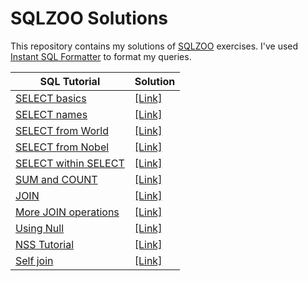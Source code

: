 # SQLZOO Solutions
This repository contains my solutions of [SQLZOO](https://sqlzoo.net/wiki/SQL_Tutorial) exercises. I've used [Instant SQL Formatter](https://www.dpriver.com/pp/sqlformat.htm) to format my queries.

| SQL Tutorial | Solution |
| ------------ | -------- |
| [SELECT basics](https://sqlzoo.net/wiki/SELECT_basics) | [[Link]](./0_select_basics.md) |
| [SELECT names](https://sqlzoo.net/wiki/SELECT_names) | [[Link]](./1_select_name.md) |
| [SELECT from World](https://sqlzoo.net/wiki/SELECT_from_WORLD_Tutorial) | [[Link]](./2_select_from_world.md) |
| [SELECT from Nobel](https://sqlzoo.net/wiki/SELECT_from_Nobel_Tutorial) | [[Link]](./3_select_from_nobel.md) |
| [SELECT within SELECT](https://sqlzoo.net/wiki/SELECT_within_SELECT_Tutorial) | [[Link]](./4_select_within_select.md) |
| [SUM and COUNT](https://sqlzoo.net/wiki/SUM_and_COUNT) | [[Link]](./5_sum_and_count.md) |
| [JOIN](https://sqlzoo.net/wiki/The_JOIN_operation) | [[Link]](./6_join.md) |
| [More JOIN operations](https://sqlzoo.net/wiki/More_JOIN_operations) | [[Link]](./7_more_join_operations.md) |
| [Using Null](https://sqlzoo.net/wiki/Using_Null) | [[Link]](./8_using_null.md) |
| [NSS Tutorial](https://sqlzoo.net/wiki/NSS_Tutorial) | [[Link]](./8_numeric_examples.md) |
| [Self join](https://sqlzoo.net/wiki/Self_join) | [[Link]](./9_self_join.md) |
